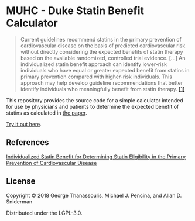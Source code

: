 # MUHC - Duke Statin Benefit Calculator

> Current guidelines recommend statins in the primary prevention of
> cardiovascular disease on the basis of predicted cardiovascular risk without
> directly considering the expected benefits of statin therapy based on the
> available randomized, controlled trial evidence.
> [...]
> An individualized statin benefit approach can identify lower-risk individuals
> who have equal or greater expected benefit from statins in primary prevention
> compared with higher-risk individuals. This approach may help develop
> guideline recommendations that better identify individuals who meaningfully
> benefit from statin therapy. [\[1\]][1]

This repository provides the source code for a simple calculator intended for
use by physicians and patients to determine the expected benefit of statins as
calculated in [the paper][1].

[Try it out here](https://tgetgood.github.io/statin-benefit/resources/public/production/index.html).

## References

[Individualized Statin Benefit for Determining Statin Eligibility in the Primary Prevention of Cardiovascular Disease](https://www.ahajournals.org/doi/abs/10.1161/circulationaha.115.018383)

## License

Copyright © 2018 George Thanassoulis, Michael J. Pencina, and Allan D. Sniderman

Distributed under the LGPL-3.0.

[1]: https://www.ahajournals.org/doi/abs/10.1161/circulationaha.115.018383 "Individualized Statin Benefit for Determining Statin Eligibility in the Primary Prevention of Cardiovascular Disease"
